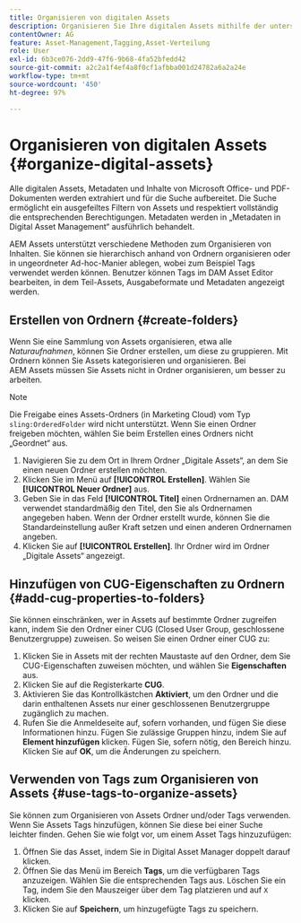 ```yaml
---
title: Organisieren von digitalen Assets
description: Organisieren Sie Ihre digitalen Assets mithilfe der unterschiedlichen Methoden, die Adobe Experience Manager Assets bietet.
contentOwner: AG
feature: Asset-Management,Tagging,Asset-Verteilung
role: User
exl-id: 6b3ce076-2dd9-47f6-9b68-4fa52bfedd42
source-git-commit: a2c2a1f4ef4a8f0cf1afbba001d24782a6a2a24e
workflow-type: tm+mt
source-wordcount: '450'
ht-degree: 97%

---
```


# Organisieren von digitalen Assets {#organize-digital-assets}

Alle digitalen Assets, Metadaten und Inhalte von Microsoft Office- und PDF-Dokumenten werden extrahiert und für die Suche aufbereitet. Die Suche ermöglicht ein ausgefeiltes Filtern von Assets und respektiert vollständig die entsprechenden Berechtigungen. Metadaten werden in „Metadaten in Digital Asset Management“ ausführlich behandelt.

AEM Assets unterstützt verschiedene Methoden zum Organisieren von Inhalten. Sie können sie hierarchisch anhand von Ordnern organisieren oder in ungeordneter Ad-hoc-Manier ablegen, wobei zum Beispiel Tags verwendet werden können. Benutzer können Tags im DAM Asset Editor bearbeiten, in dem Teil-Assets, Ausgabeformate und Metadaten angezeigt werden.

## Erstellen von Ordnern   {#create-folders}

Wenn Sie eine Sammlung von Assets organisieren, etwa alle *Naturaufnahmen*, können Sie Ordner erstellen, um diese zu gruppieren. Mit Ordnern können Sie Assets kategorisieren und organisieren. Bei AEM Assets müssen Sie Assets nicht in Ordner organisieren, um besser zu arbeiten.

>[!NOTE]
>
>Die Freigabe eines Assets-Ordners (in Marketing Cloud) vom Typ `sling:OrderedFolder` wird nicht unterstützt. Wenn Sie einen Ordner freigeben möchten, wählen Sie beim Erstellen eines Ordners nicht „Geordnet“ aus.

1. Navigieren Sie zu dem Ort in Ihrem Ordner „Digitale Assets“, an dem Sie einen neuen Ordner erstellen möchten.
1. Klicken Sie im Menü auf **[!UICONTROL Erstellen]**. Wählen Sie **[!UICONTROL Neuer Ordner]** aus.
1. Geben Sie in das Feld **[!UICONTROL Titel]** einen Ordnernamen an. DAM verwendet standardmäßig den Titel, den Sie als Ordnernamen angegeben haben. Wenn der Ordner erstellt wurde, können Sie die Standardeinstellung außer Kraft setzen und einen anderen Ordnernamen angeben.
1. Klicken Sie auf **[!UICONTROL Erstellen]**. Ihr Ordner wird im Ordner „Digitale Assets“ angezeigt.

## Hinzufügen von CUG-Eigenschaften zu Ordnern {#add-cug-properties-to-folders}

Sie können einschränken, wer in Assets auf bestimmte Ordner zugreifen kann, indem Sie den Ordner einer CUG (Closed User Group, geschlossene Benutzergruppe) zuweisen. So weisen Sie einen Ordner einer CUG zu:

1. Klicken Sie in Assets mit der rechten Maustaste auf den Ordner, dem Sie CUG-Eigenschaften zuweisen möchten, und wählen Sie **Eigenschaften** aus.
1. Klicken Sie auf die Registerkarte **CUG**.
1. Aktivieren Sie das Kontrollkästchen **Aktiviert**, um den Ordner und die darin enthaltenen Assets nur einer geschlossenen Benutzergruppe zugänglich zu machen.
1. Rufen Sie die Anmeldeseite auf, sofern vorhanden, und fügen Sie diese Informationen hinzu. Fügen Sie zulässige Gruppen hinzu, indem Sie auf **Element hinzufügen** klicken. Fügen Sie, sofern nötig, den Bereich hinzu. Klicken Sie auf **OK**, um die Änderungen zu speichern.

## Verwenden von Tags zum Organisieren von Assets {#use-tags-to-organize-assets}

Sie können zum Organisieren von Assets Ordner und/oder Tags verwenden. Wenn Sie Assets Tags hinzufügen, können Sie diese bei einer Suche leichter finden. Gehen Sie wie folgt vor, um einem Asset Tags hinzuzufügen:

1. Öffnen Sie das Asset, indem Sie in Digital Asset Manager doppelt darauf klicken.
1. Öffnen Sie das Menü im Bereich **Tags**, um die verfügbaren Tags anzuzeigen. Wählen Sie die entsprechenden Tags aus. Löschen Sie ein Tag, indem Sie den Mauszeiger über dem Tag platzieren und auf `X` klicken.
1. Klicken Sie auf **Speichern**, um hinzugefügte Tags zu speichern.
